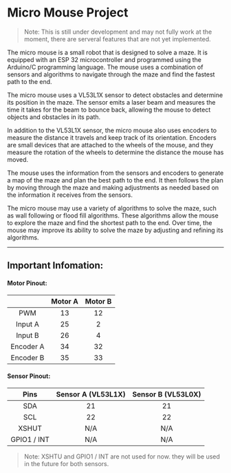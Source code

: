 # Micro Mouse Project

> Note: This is still under development and may not fully work at the moment, there are serveral features that are not yet implemented.

The micro mouse is a small robot that is designed to solve a maze. It is equipped with an ESP 32 microcontroller and programmed using the Arduino/C programming language. The mouse uses a combination of sensors and algorithms to navigate through the maze and find the fastest path to the end.

The micro mouse uses a VL53L1X sensor to detect obstacles and determine its position in the maze. The sensor emits a laser beam and measures the time it takes for the beam to bounce back, allowing the mouse to detect objects and obstacles in its path.

In addition to the VL53L1X sensor, the micro mouse also uses encoders to measure the distance it travels and keep track of its orientation. Encoders are small devices that are attached to the wheels of the mouse, and they measure the rotation of the wheels to determine the distance the mouse has moved.

The mouse uses the information from the sensors and encoders to generate a map of the maze and plan the best path to the end. It then follows the plan by moving through the maze and making adjustments as needed based on the information it receives from the sensors.

The micro mouse may use a variety of algorithms to solve the maze, such as wall following or flood fill algorithms. These algorithms allow the mouse to explore the maze and find the shortest path to the end. Over time, the mouse may improve its ability to solve the maze by adjusting and refining its algorithms.

---
## Important Infomation:

#### Motor Pinout:

|  | Motor A | Motor B |
| :---: | :-----------: | :----: |
| PWM | 13 |12|
| Input A | 25 |2|
| Input B | 26 |4|
| Encoder A | 34 |32|
| Encoder B | 35 |33|


#### Sensor Pinout:

| Pins | Sensor A (VL53L1X) | Sensor B (VL53L0X) |
| :---: | :-----------: | :----: |
| SDA | 21 |21|
| SCL | 22 |22|
| XSHUT | N/A |N/A|
| GPIO1 / INT | N/A |N/A|

> Note: XSHTU and GPIO1 / INT are not used for now. they will be used in the future for both sensors.
> 

